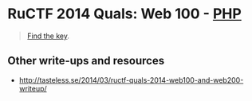 # RuCTF 2014 Quals: Web 100 - [PHP](https://github.com/HackerDom/ructf-2014-quals/tree/master/tasks/php)

> [Find the key](http://w1.quals.ructf.org/).

## Other write-ups and resources

* <http://tasteless.se/2014/03/ructf-quals-2014-web100-and-web200-writeup/>
